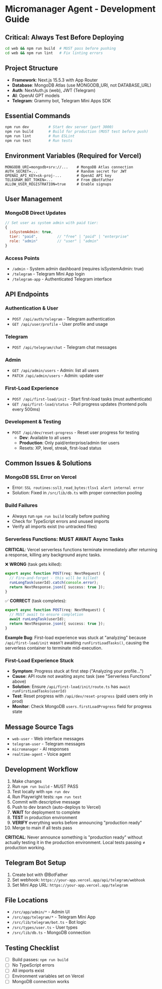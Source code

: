 # Micromanager Agent - Development Guide

## Critical: Always Test Before Deploying

```bash
cd web && npm run build  # MUST pass before pushing
cd web && npm run lint   # Fix linting errors
```

## Project Structure

- **Framework**: Next.js 15.5.3 with App Router
- **Database**: MongoDB Atlas (use MONGODB_URI, not DATABASE_URL)
- **Auth**: NextAuth.js (web), JWT (Telegram)
- **AI**: OpenAI GPT models
- **Telegram**: Grammy bot, Telegram Mini Apps SDK

## Essential Commands

```bash
npm run dev         # Start dev server (port 3000)
npm run build       # Build for production (MUST test before push)
npm run lint        # Run ESLint
npm run test        # Run tests
```

## Environment Variables (Required for Vercel)

```
MONGODB_URI=mongodb+srv://...    # MongoDB Atlas connection
AUTH_SECRET=...                  # Random secret for JWT
OPENAI_API_KEY=sk-proj-...       # OpenAI API key
TELEGRAM_BOT_TOKEN=...           # From @BotFather
ALLOW_USER_REGISTRATION=true     # Enable signups
```

## User Management

### MongoDB Direct Updates

```javascript
// Set user as system admin with paid tier:
{
  isSystemAdmin: true,
  tier: "paid",         // "free" | "paid" | "enterprise"
  role: "admin"         // "user" | "admin"
}
```

### Access Points

- `/admin` - System admin dashboard (requires isSystemAdmin: true)
- `/telegram` - Telegram Mini App login
- `/telegram-app` - Authenticated Telegram interface

## API Endpoints

### Authentication & User
- `POST /api/auth/telegram` - Telegram authentication
- `GET /api/user/profile` - User profile and usage

### Telegram
- `POST /api/telegram/chat` - Telegram chat messages

### Admin
- `GET /api/admin/users` - Admin: list all users
- `PATCH /api/admin/users` - Admin: update user

### First-Load Experience
- `POST /api/first-load/init` - Start first-load tasks (must authenticate)
- `GET /api/first-load/status` - Poll progress updates (frontend polls every 500ms)

### Development & Testing
- `POST /api/dev/reset-progress` - Reset user progress for testing
  - **Dev**: Available to all users
  - **Production**: Only paid/enterprise/admin tier users
  - Resets: XP, level, streak, first-load status

## Common Issues & Solutions

### MongoDB SSL Error on Vercel

- Error: `SSL routines:ssl3_read_bytes:tlsv1 alert internal error`
- Solution: Fixed in `/src/lib/db.ts` with proper connection pooling

### Build Failures

- Always run `npm run build` locally before pushing
- Check for TypeScript errors and unused imports
- Verify all imports exist (no untracked files)

### Serverless Functions: MUST AWAIT Async Tasks

**CRITICAL**: Vercel serverless functions terminate immediately after returning a response, killing any background async tasks.

❌ **WRONG** (task gets killed):
```typescript
export async function POST(req: NextRequest) {
  // Fire-and-forget - this will be killed!
  runLongTask(userId).catch(console.error);
  return NextResponse.json({ success: true });
}
```

✅ **CORRECT** (task completes):
```typescript
export async function POST(req: NextRequest) {
  // MUST await to ensure completion
  await runLongTask(userId);
  return NextResponse.json({ success: true });
}
```

**Example Bug**: First-load experience was stuck at "analyzing" because `/api/first-load/init` wasn't awaiting `runFirstLoadTasks()`, causing the serverless container to terminate mid-execution.

### First-Load Experience Stuck

- **Symptom**: Progress stuck at first step ("Analyzing your profile...")
- **Cause**: API route not awaiting async task (see "Serverless Functions" above)
- **Solution**: Ensure `/api/first-load/init/route.ts` has `await runFirstLoadTasks(userId)`
- **Test**: Reset progress with `/api/dev/reset-progress` (paid users only in prod)
- **Monitor**: Check MongoDB `users.firstLoadProgress` field for progress state

## Message Source Tags

- `web-user` - Web interface messages
- `telegram-user` - Telegram messages
- `micromanager` - AI responses
- `realtime-agent` - Voice agent

## Development Workflow

1. Make changes
2. Run `npm run build` - MUST PASS
3. Test locally with `npm run dev`
4. Run Playwright tests: `npm run test`
5. Commit with descriptive message
6. Push to dev branch (auto-deploys to Vercel)
7. **WAIT** for deployment to complete
8. **TEST** in production environment
9. **VERIFY** everything works before announcing "production ready"
10. Merge to main if all tests pass

**CRITICAL**: Never announce something is "production ready" without actually testing it in the production environment. Local tests passing ≠ production working.

## Telegram Bot Setup

1. Create bot with @BotFather
2. Set webhook: `https://your-app.vercel.app/api/telegram/webhook`
3. Set Mini App URL: `https://your-app.vercel.app/telegram`

## File Locations

- `/src/app/admin/*` - Admin UI
- `/src/app/telegram/*` - Telegram Mini App
- `/src/lib/telegram/bot.ts` - Bot logic
- `/src/types/user.ts` - User types
- `/src/lib/db.ts` - MongoDB connection

## Testing Checklist

- [ ] Build passes: `npm run build`
- [ ] No TypeScript errors
- [ ] All imports exist
- [ ] Environment variables set on Vercel
- [ ] MongoDB connection works
